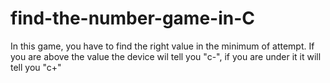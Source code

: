 # find-the-number-game-in-C

In this game, you have to find the right value in the minimum of attempt.
If you are above the value the device wil tell you "c-", if you are under it it will tell you "c+"
